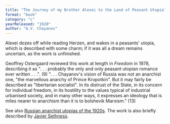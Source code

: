 ```yaml
---
title: "The Journey of my Brother Alexei to the Land of Peasant Utopia"
format: "book"
category: "c"
yearReleased: "1920"
author: "A.V. Chayanov"
---
```

Alexei dozes off while reading Herzen, and wakes in a peasants' utopia, which is described with some charm;  if it was all a dream remains uncertain, as the work is unfinished.

Geoffrey Ostergaard reviewed this work at length in <em>Freedom</em> in 1978, describing it as ". . . probably the only and only peasant utopian romance ever written . . .". (9) ". . . Chayanov's vision of Russia was not an anarchist one, "the marvellous anarchy of Prince Kropotkin". But it may fairly be described as "libertarian socialist". In its distrust of the State, in its concern for individual freedom, in its hostility to the values typical of industrial urbanised society, and in many other ways, it expresses an ideology that is miles nearer to anarchism than it is to bolshevik Marxism." (13)

See also <a href="https://ttolk-ru.translate.goog/?p=24774&_x_tr_sch=http&_x_tr_sl=ru&_x_tr_tl=en&_x_tr_hl=en-GB">Russian anarchist utopias of the 1920s</a>. The work is also briefly described by <a href="https://www.thecommoner.org.uk/science-fiction-as-protest-art-part-iii-on-the-shores-of-communist-h-e-avens/">Javier Sethness</a>.

